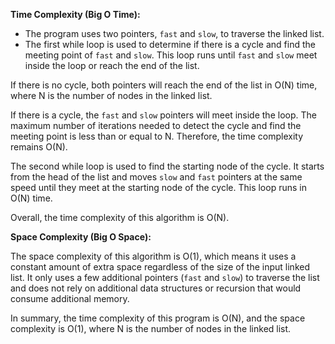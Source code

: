 **Time Complexity (Big O Time):**

- The program uses two pointers, `fast` and `slow`, to traverse the linked list.
- The first while loop is used to determine if there is a cycle and find the meeting point of `fast` and `slow`. This loop runs until `fast` and `slow` meet inside the loop or reach the end of the list.

If there is no cycle, both pointers will reach the end of the list in O(N) time, where N is the number of nodes in the linked list.

If there is a cycle, the `fast` and `slow` pointers will meet inside the loop. The maximum number of iterations needed to detect the cycle and find the meeting point is less than or equal to N. Therefore, the time complexity remains O(N).

The second while loop is used to find the starting node of the cycle. It starts from the head of the list and moves `slow` and `fast` pointers at the same speed until they meet at the starting node of the cycle. This loop runs in O(N) time.

Overall, the time complexity of this algorithm is O(N).

**Space Complexity (Big O Space):**

The space complexity of this algorithm is O(1), which means it uses a constant amount of extra space regardless of the size of the input linked list. It only uses a few additional pointers (`fast` and `slow`) to traverse the list and does not rely on additional data structures or recursion that would consume additional memory.

In summary, the time complexity of this program is O(N), and the space complexity is O(1), where N is the number of nodes in the linked list.
